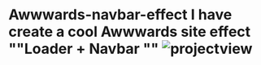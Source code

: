 # Awwwards-navbar-effect I have create a cool Awwwards site effect  ""Loader + Navbar "" ![projectview](https://user-images.githubusercontent.com/109471788/223269026-bad796a8-8333-4066-92f1-c91a665d3472.gif)
